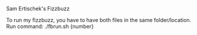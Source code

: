 Sam Ertischek's Fizzbuzz

To run my fizzbuzz, you have to have both files in the same folder/location.
Run command:
./fbrun.sh {number}